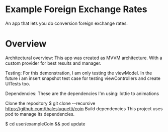# Example Foreign Exchange Rates
An app that lets you do conversion foreign exchange rates.

# Overview

Architectural overview:
This app was created as MVVM architecture. With a custom provider for best results and manager. 

Testing:
For this demonstration, I am only testing the viewModel.
In the future i am insert snapshot test case for testing viewControllers and create UITests too.

Dependencies:
These are the dependencies I'm using:
lottie to animations

Clone the repository
$ git clone --recursive https://github.com/thalesluquetti/coin
Build dependencies
This project uses pod to manage its dependencies.

$ cd user/exampleCoin && pod update
